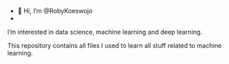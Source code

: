 - 👋 Hi, I’m @RobyKoeswojo
- 
I’m interested in data science, machine learning and deep learning.

This repository contains all files I used to learn all stuff related to machine learning.

<!---
RobyKoeswojo/RobyKoeswojo is a ✨ special ✨ repository because its `README.md` (this file) appears on your GitHub profile.
You can click the Preview link to take a look at your changes.
--->
